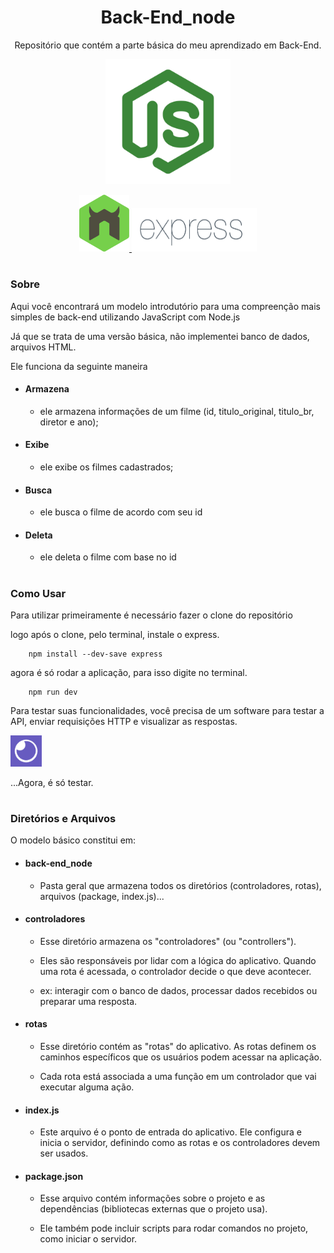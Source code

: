 <h1 align="center">Back-End_node</h1>
<p align="center">Repositório que contém a parte básica do meu aprendizado em Back-End.</p>

<a href="https://www.flaticon.com/free-icon/nodejs_15380914?term=nodejs&page=1&position=3&origin=tag&related_id=15380914">
    <p align="center">
        <img src="img_readme/icon_nodejs.png" style="width:200px" title="Node.Js">
    </p>
</a>

<div align="center">
    <a href="https://copyicon.com/icons/express-js/244784">
        <img src="img_readme/icon_nodemon.png" style ="width:80px" title="Nodemon">
    </a>
    <a href="https://www.npmjs.com/package/express">
        <img src="img_readme/icon_express.png" style="width:200px; height:70px" title="Express">
    </a>
</div>

#

### Sobre
Aqui você encontrará um modelo introdutório para uma compreenção mais simples de back-end utilizando JavaScript com Node.js

Já que se trata de uma versão básica, não implementei banco de dados, arquivos HTML.

Ele funciona da seguinte maneira
- #### Armazena
    - ele armazena informações de um filme (id, titulo_original, titulo_br, diretor e ano);

- #### Exibe
    - ele exibe os filmes cadastrados;

- #### Busca
    - ele busca o filme de acordo com seu id

- #### Deleta
    - ele deleta o filme com base no id
#

### Como Usar
Para utilizar primeiramente é necessário fazer o clone do repositório

logo após o clone, pelo terminal, instale o express.

        npm install --dev-save express

agora é só rodar a aplicação, para isso digite no terminal.

        npm run dev

Para testar suas funcionalidades, você precisa de um software para testar a API, enviar requisições HTTP e visualizar as respostas.

<a href="https://insomnia.rest/">
    <img src="./img_readme/icon_insomnia.png" style="width:50px; height:50px" title="Insomnia">
</a>

...Agora, é só testar.

#

### Diretórios e Arquivos
O modelo básico constitui em:

- #### back-end_node
    - Pasta geral que armazena todos os diretórios (controladores, rotas), arquivos (package, index.js)...

- #### controladores
    - Esse diretório armazena os "controladores" (ou "controllers"). 
    
    - Eles são responsáveis por lidar com a lógica do aplicativo. Quando uma rota é acessada, o controlador decide o que deve acontecer.
    
    - ex: interagir com o banco de dados, processar dados recebidos ou preparar uma resposta.

- #### rotas
    - Esse diretório contém as "rotas" do aplicativo. As rotas definem os caminhos específicos que os usuários podem acessar na aplicação. 
    
    - Cada rota está associada a uma função em um controlador que vai executar alguma ação.

- #### index.js
    - Este arquivo é o ponto de entrada do aplicativo. Ele configura e inicia o servidor, definindo como as rotas e os controladores devem ser usados.

- #### package.json
    - Esse arquivo contém informações sobre o projeto e as dependências (bibliotecas externas que o projeto usa). 
    
    - Ele também pode incluir scripts para rodar comandos no projeto, como iniciar o servidor.
#
